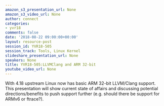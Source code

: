 ```yaml
---
amazon_s3_presentation_url: None
amazon_s3_video_url: None
author: connect
categories:
- yvr18
comments: false
date: '2018-08-22 09:00:00+00:00'
layout: resource-post
session_id: YVR18-505
session_track: Tools, Linux Kernel
slideshare_presentation_url: None
speakers: None
title: YVR18-505:LLVMClang and ARM 32-bit
youtube_video_url: None
---
```


With 4.18 upstream Linux now has basic ARM 32-bit LLVM/Clang support. This presentation will show current state of affairs and discussing potential directions/benefits to push support further (e.g. should there be support for ARMv6 or ftrace?).